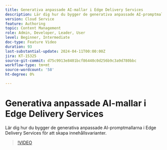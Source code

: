 ```yaml
---
title: Generativa anpassade AI-mallar i Edge Delivery Services
description: Lär dig hur du bygger de generativa anpassade AI-promptmallarna i Edge Delivery Services för att skapa innehållsvarianter.
version: Cloud Service
feature: Authoring
topic: Content Management
role: Admin, Developer, Leader, User
level: Beginner, Intermediate
doc-type: Feature Video
duration: 93
last-substantial-update: 2024-04-11T00:00:00Z
jira: KT-15325
source-git-commit: d75c9913e8401bcf86440c0d256b9c3a9d780bbc
workflow-type: tm+mt
source-wordcount: '58'
ht-degree: 0%

---
```



# Generativa anpassade AI-mallar i Edge Delivery Services

Lär dig hur du bygger de generativa anpassade AI-promptmallarna i Edge Delivery Services för att skapa innehållsvarianter.

>[!VIDEO](https://video.tv.adobe.com/v/3428316/?learn=on)
